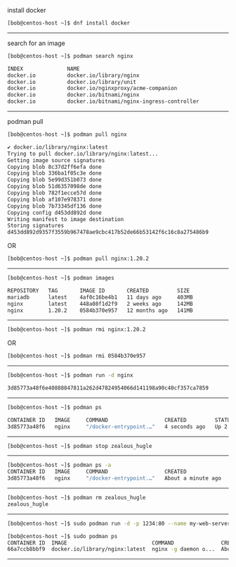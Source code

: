 

install docker

```bash
[bob@centos-host ~]$ dnf install docker
```

________________________________________________________________________________________________


search for an image

```bash
[bob@centos-host ~]$ podman search nginx

INDEX              NAME                                                          DESCRIPTION                                      STARS       OFFICIAL    AUTOMATED
docker.io          docker.io/library/nginx                                       Official build of Nginx.                         19397       [OK]        
docker.io          docker.io/library/unit                                        Official build of NGINX Unit: Universal Web ...  19          [OK]        
docker.io          docker.io/nginxproxy/acme-companion                           Automated ACME SSL certificate generation fo...  127                     
docker.io          docker.io/bitnami/nginx                                       Bitnami nginx Docker Image                       180                     [OK]
docker.io          docker.io/bitnami/nginx-ingress-controller                    Bitnami Docker Image for NGINX Ingress Contr...  32                      [OK]
```

________________________________________________________________________________________________


podman pull

```bash
[bob@centos-host ~]$ podman pull nginx

✔ docker.io/library/nginx:latest
Trying to pull docker.io/library/nginx:latest...
Getting image source signatures
Copying blob 8c37d2ff6efa done  
Copying blob 336ba1f05c3e done  
Copying blob 5e99d351b073 done  
Copying blob 51d6357098de done  
Copying blob 782f1ecce57d done  
Copying blob af107e978371 done  
Copying blob 7b73345df136 done  
Copying config d453dd892d done  
Writing manifest to image destination
Storing signatures
d453dd892d9357f3559b967478ae9cbc417b52de66b53142f6c16c8a275486b9
```

OR

```bash
[bob@centos-host ~]$ podman pull nginx:1.20.2
```

________________________________________________________________________________________________




```bash
[bob@centos-host ~]$ podman images

REPOSITORY   TAG       IMAGE ID       CREATED         SIZE
mariadb      latest    4af0c16be4b1   11 days ago     403MB
nginx        latest    448a08f1d2f9   2 weeks ago     142MB
nginx        1.20.2    0584b370e957   12 months ago   141MB
```

________________________________________________________________________________________________




```bash
[bob@centos-host ~]$ podman rmi nginx:1.20.2
```

OR

```bash
[bob@centos-host ~]$ podman rmi 0584b370e957
```


________________________________________________________________________________________________




```bash
[bob@centos-host ~]$ podman run -d nginx

3d85773a48f6e40888847811a262d47824954066d141198a90c40cf357ca7859
```

________________________________________________________________________________________________




```bash
[bob@centos-host ~]$ podman ps

CONTAINER ID   IMAGE     COMMAND                  CREATED         STATUS         PORTS     NAMES
3d85773a48f6   nginx     "/docker-entrypoint.…"   4 seconds ago   Up 2 seconds   80/tcp    zealous_hugle
```

________________________________________________________________________________________________




```bash
[bob@centos-host ~]$ podman stop zealous_hugle
```

________________________________________________________________________________________________




```bash
[bob@centos-host ~]$ podman ps -a
CONTAINER ID   IMAGE     COMMAND                  CREATED              STATUS                      PORTS     NAMES
3d85773a48f6   nginx     "/docker-entrypoint.…"   About a minute ago   Exited (0) 11 seconds ago             zealous_hugle
```

________________________________________________________________________________________________




```bash
[bob@centos-host ~]$ podman rm zealous_hugle
zealous_hugle
```

________________________________________________________________________________________________




```bash
[bob@centos-host ~]$ sudo podman run -d -p 1234:80 --name my-web-server nginx
```



```bash
[bob@centos-host ~]$ sudo podman ps 
CONTAINER ID  IMAGE                           COMMAND               CREATED             STATUS                 PORTS                 NAMES
66a7ccb8bbf9  docker.io/library/nginx:latest  nginx -g daemon o...  About a minute ago  Up About a minute ago  0.0.0.0:1234->80/tcp  my-web-server
```



________________________________________________________________________________________________

